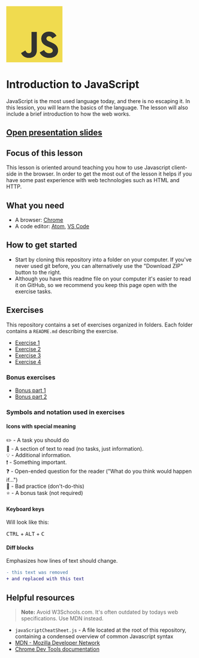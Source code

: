 <img src="js.png" alt="JavaScript" width="150" />

# Introduction to JavaScript

JavaScript is the most used language today, and there is no escaping it. In this lession, you will learn the basics of the language. The lesson will also include a brief introduction to how the web works.

## [Open presentation slides](https://docs.google.com/presentation/d/12TT-N3Gf80QzmVyvt9PidUXtcZEFlffOx87O_Co82I8/edit)

## Focus of this lesson

This lesson is oriented around teaching you how to use Javascript client-side in the browser. In order to get the most out of the lesson it helps if you have some past experience with web technologies such as HTML and HTTP.

## What you need

- A browser: [Chrome](https://www.google.com/chrome)
- A code editor: [Atom](https://atom.io/), [VS Code](https://code.visualstudio.com/)

## How to get started

- Start by cloning this repository into a folder on your computer. If you've never used git before, you can alternatively use the "Download ZIP" button to the right.
- Although you have this readme file on your computer it's easier to read it on GitHub, so we recommend you keep this page open with the exercise tasks.

## Exercises

This repository contains a set of exercises organized in folders. Each folder contains a `README.md` describing the exercise.

- [Exercise 1](exercise-1/)
- [Exercise 2](exercise-2/)
- [Exercise 3](exercise-3/)
- [Exercise 4](exercise-4/)

### Bonus exercises

- [Bonus part 1](bonus-1/)
- [Bonus part 2](bonus-2/)

### Symbols and notation used in exercises

#### Icons with special meaning

:pencil2: - A task you should do  
:book: - A section of text to read (no tasks, just information).  
:bulb: - Additional information.  
:exclamation: - Something important.  
:question: - Open-ended question for the reader ("What do you think would happen if...")  
:poop: - Bad practice (don't-do-this)  
:star: - A bonus task (not required)

#### Keyboard keys

Will look like this:

<kbd>CTRL</kbd> + <kbd>ALT</kbd> + <kbd>C</kbd>

#### Diff blocks

Emphasizes how lines of text should change.

```diff
- this text was removed
+ and replaced with this text
```

## Helpful resources

> **Note:** Avoid W3Schools.com. It's often outdated by todays web specifications. Use MDN instead.

- `javaScriptCheatSheet.js` - A file located at the root of this repository, containing a condensed overview of common Javascript syntax
- [MDN - Mozilla Developer Network](https://developer.mozilla.org/en-US/)
- [Chrome Dev Tools documentation](https://developers.google.com/web/tools/chrome-devtools/)
